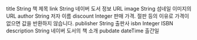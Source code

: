 title String 책 제목
link String 네이버 도서 정보 URL
image String 섬네일 이미지의 URL
author String 저자 이름
discount Integer 판매 가격. 절판 등의 이유로 가격이 없으면 값을 반환하지 않습니다.
publisher String 출판사
isbn Integer ISBN
description String 네이버 도서의 책 소개
pubdate dateTime 출간일
